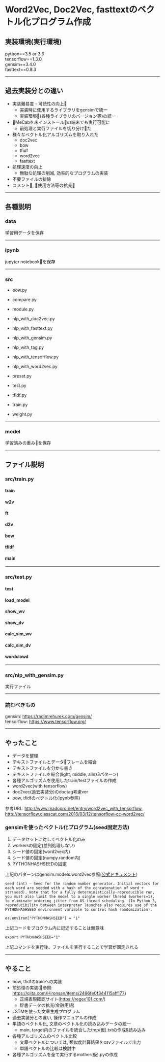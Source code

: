 # Word2Vec, Doc2Vec, fasttextのベクトル化プログラム作成

## 実装環境(実行環境)

python==3.5 or 3.6<br>
tensorflow==1.3.0<br>
gensim==3.4.0<br>
fasttext==0.8.3

***

##  過去実装分との違い

- 実装難易度・可読性の向上
    - 実装時に使用するライブラリをgensimで統一
    - 実装環境(各種ライブラリのバージョン等)の統一
- MeCabを未インストールの端末でも実行可能に
    - 前処理と実行ファイルを切り分けた
- 様々なベクトル化アルゴリズムを取り入れた
    - doc2vec
    - bow
    - tfidf
    - word2vec
    - fasttext
- 処理速度の向上
    - 無駄な処理の削減, 効率的なプログラムの実装
- 不要ファイルの排除
- コメント, 使用方法等の拡充

***

## 各種説明

### data

学習用データを保存

***

### ipynb

jupyter notebookを保存

***

### src

- bow.py
- compare.py
- module.py

- nlp_with_doc2vec.py
- nlp_with_fasttext.py
- nlp_with_gensim.py
- nlp_with_tag.py
- nlp_with_tensorflow.py
- nlp_with_word2vec.py

- preset.py
- test.py
- tfidf.py
- train.py
- weight.py


***

### model

学習済みの重みを保存

***

## ファイル説明

### src/train.py

#### train

#### w2v

#### ft

#### d2v

#### bow

#### tfidf

#### main

***

### src/test.py

#### test

#### load_model

#### show_wv

#### show_dv

#### calc_sim_wv

#### calc_sim_dv

#### wordclowd

***

### src/nlp_with_gensim.py

実行ファイル

***

### 読むべきもの

gensim: https://radimrehurek.com/gensim/<br>
tensorflow: https://www.tensorflow.org/<br>

***

## やったこと

- データを整理
- テキストファイルとデータフレームを結合
- テキストファイルを分かち書き
- テキストファイルを結合(light, middle, allの3パターン)
- 各種アルゴリズムを使用したtrain/testファイルの作成
- word2vec(with tensorflow)
- doc2vec(過去実装分)のdoctag考慮ver
- bow, tfidfのベクトル化(ipynb参照)

参考URL: http://www.madopro.net/entry/word2vec_with_tensorflow,
http://tensorflow.classcat.com/2016/03/12/tensorflow-cc-word2vec/

### gensimを使ったベクトル化プログラム(seed固定方法)

1. データセットに対してベクトル化のみ
2. workersの固定(並列処理しない)
3. シード値の固定(word2vec内)
4. シード値の固定(numpy.random内)
5. PYTHONHASHSEEDの固定

上記のパターンはgensim.models.word2vec参照([公式ドキュメント](https://radimrehurek.com/gensim/models/word2vec.html))

    seed (int) – Seed for the random number generator. Initial vectors for each word are seeded with a hash of the concatenation of word + str(seed). Note that for a fully deterministically-reproducible run, you must also limit the model to a single worker thread (workers=1), to eliminate ordering jitter from OS thread scheduling. (In Python 3, reproducibility between interpreter launches also requires use of the PYTHONHASHSEED environment variable to control hash randomization).


`os.environ["PYTHONHASHSEED"] = "1"`

上記コードをプログラム内に記述することは無意味

`export PYTHONHASHSEED="1"`

上記コマンドを実行後、ファイルを実行することで学習が固定される

***

## やること

- bow, tfidfのtrainへの実装
- 前処理の実装(参照: https://qiita.com/Hironsan/items/2466fe0f344115aff177)
    - 正規表現確認サイト(https://regex101.com/)
    - 辞書データの拡充(金融用語)
- LSTMを使った文章生成プログラム
- 過去実装分との違い, 操作マニュアルの作成
- 単語のベクトル化, 文章のベクトル化の読み込みデータの統一
    - main, target内のファイルを統合したtmp(仮).txtの作成&読み込み
- 各種アルゴリズムのベクトル比較
    - 文章ベクトルについては, 類似度計算結果をcsvファイルで出力
    - 単語ベクトルの比較は検討中
- 各種アルゴリズムを全て実行するmother(仮).pyの作成

